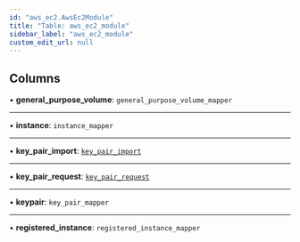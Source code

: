 ```yaml
---
id: "aws_ec2.AwsEc2Module"
title: "Table: aws_ec2_module"
sidebar_label: "aws_ec2_module"
custom_edit_url: null
---
```


## Columns

• **general\_purpose\_volume**: `general_purpose_volume_mapper`

___

• **instance**: `instance_mapper`

___

• **key\_pair\_import**: [`key_pair_import`](aws_ec2_rpcs_import.KeyPairImportRpc.md)

___

• **key\_pair\_request**: [`key_pair_request`](aws_ec2_rpcs_request.KeyPairRequestRpc.md)

___

• **keypair**: `key_pair_mapper`

___

• **registered\_instance**: `registered_instance_mapper`
